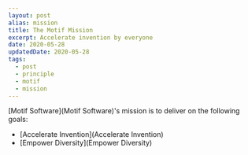 ```yaml
---
layout: post
alias: mission
title: The Motif Mission
excerpt: Accelerate invention by everyone
date: 2020-05-28
updatedDate: 2020-05-28
tags:
  - post
  - principle
  - motif
  - mission
---
```


[Motif Software](Motif Software)'s mission is to deliver on the following goals:

- [Accelerate Invention](Accelerate Invention)
- [Empower Diversity](Empower Diversity)

